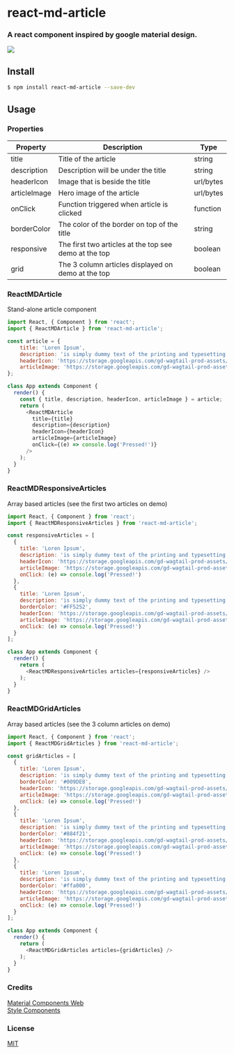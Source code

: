 # react-md-article
### A react component inspired by google material design.
![](https://i.imgur.com/G4Fu6z2.gif)

## Install
```bash
$ npm install react-md-article --save-dev
```

## Usage

### Properties

| Property     | Description                                           | Type      |
| ------------ | ----------------------------------------------------- | --------- |
| title        | Title of the article                                  | string    |
| description  | Description will be under the title                   | string    |
| headerIcon   | Image that is beside the title                        | url/bytes |
| articleImage | Hero image of the article                             | url/bytes |
| onClick      | Function triggered when article is clicked            | function  |
| borderColor  | The color of the border on top of the title           | string    |
| responsive   | The first two articles at the top see demo at the top | boolean   |
| grid         | The 3 column articles displayed on demo at the top    | boolean   |

### ReactMDArticle
Stand-alone article component
```javascript
import React, { Component } from 'react';
import { ReactMDArticle } from 'react-md-article';

const article = {
    title: 'Loren Ipsum',
    description: 'is simply dummy text of the printing and typesetting industry. Lorem Ipsum has been the industry standard dummy text ever since the 1500s',
    headerIcon: 'https://storage.googleapis.com/gd-wagtail-prod-assets/original_images/logo_material_2x_web_64dp.png',
    articleImage: 'https://storage.googleapis.com/gd-wagtail-prod-assets/images/material_design.max-800x400.jpegquality-90.jpg'
};

class App extends Component {
  render() {
    const { title, description, headerIcon, articleImage } = article;
    return (
      <ReactMDArticle
        title={title}
        description={description}
        headerIcon={headerIcon}
        articleImage={articleImage}
        onClick={(e) => console.log('Pressed!')}
      />
    );
  }
}
```

### ReactMDResponsiveArticles

Array based articles (see the first two articles on demo)
```javascript
import React, { Component } from 'react';
import { ReactMDResponsiveArticles } from 'react-md-article';

const responsiveArticles = [
  {
    title: 'Loren Ipsum',
    description: 'is simply dummy text of the printing and typesetting industry. Lorem Ipsum has been the industry standard dummy text ever since the 1500s',
    headerIcon: 'https://storage.googleapis.com/gd-wagtail-prod-assets/original_images/logo_material_2x_web_64dp.png',
    articleImage: 'https://storage.googleapis.com/gd-wagtail-prod-assets/images/material_design.max-800x400.jpegquality-90.jpg',
    onClick: (e) => console.log('Pressed!')
  },
  {
    title: 'Loren Ipsum',
    description: 'is simply dummy text of the printing and typesetting industry. Lorem Ipsum has been the industry standard dummy text ever since the 1500s',
    borderColor: '#FF5252',
    headerIcon: 'https://storage.googleapis.com/gd-wagtail-prod-assets/original_images/logo_google_fonts_color_2x_web_64dp.png',
    articleImage: 'https://storage.googleapis.com/gd-wagtail-prod-assets/images/fonts.max-800x400.jpegquality-90.jpg',
    onClick: (e) => console.log('Pressed!')
  }
];

class App extends Component {
  render() {
    return (
      <ReactMDResponsiveArticles articles={responsiveArticles} />
    );
  }
}
```

### ReactMDGridArticles

Array based articles (see the 3 column articles on demo)
```javascript
import React, { Component } from 'react';
import { ReactMDGridArticles } from 'react-md-article';

const gridArticles = [
  {
    title: 'Loren Ipsum',
    description: 'is simply dummy text of the printing and typesetting industry. Lorem Ipsum has been the industry standard dummy text ever since the 1500s',
    borderColor: '#009DE8',
    headerIcon: 'https://storage.googleapis.com/gd-wagtail-prod-assets/original_images/Avata_90x90.png',
    articleImage: 'https://storage.googleapis.com/gd-wagtail-prod-assets/images/Hero-Image.max-400x200.jpegquality-90.png',
    onClick: (e) => console.log('Pressed!')
  },
  {
    title: 'Loren Ipsum',
    description: 'is simply dummy text of the printing and typesetting industry. Lorem Ipsum has been the industry standard dummy text ever since the 1500s',
    borderColor: '#884f21',
    headerIcon: 'https://storage.googleapis.com/gd-wagtail-prod-assets/original_images/logo_cardboard_color_2x_web_64dp.png',
    articleImage: 'https://storage.googleapis.com/gd-wagtail-prod-assets/images/cardboard.max-400x200.jpegquality-90.jpg',
    onClick: (e) => console.log('Pressed!')
  },
  {
    title: 'Loren Ipsum',
    description: 'is simply dummy text of the printing and typesetting industry. Lorem Ipsum has been the industry standard dummy text ever since the 1500s',
    borderColor: '#ffa000',
    headerIcon: 'https://storage.googleapis.com/gd-wagtail-prod-assets/original_images/logo_firebase_color_2x_web_64dp.png',
    articleImage: 'https://storage.googleapis.com/gd-wagtail-prod-assets/images/firebase.max-400x200.jpegquality-90.jpg',
    onClick: (e) => console.log('Pressed!')
  }
];

class App extends Component {
  render() {
    return (
      <ReactMDGridArticles articles={gridArticles} />
    );
  }
}
```

### Credits
[Material Components Web](https://github.com/material-components/material-components-web)
<br/>
[Style Components](https://github.com/styled-components/styled-components)

### License
[MIT](https://github.com/jameelsocorro/react-md-article/blob/master/LICENSE)
